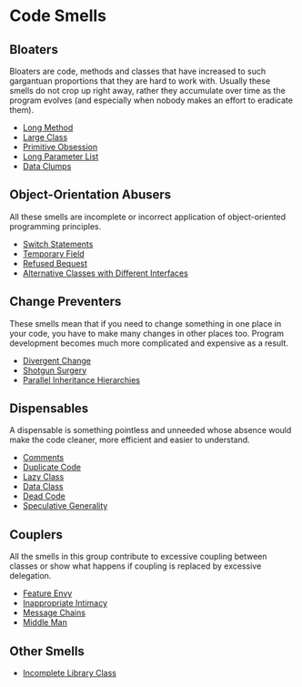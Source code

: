# Code Smells

## Bloaters 
Bloaters are code, methods and classes that have increased to such gargantuan proportions that they are hard to work with. Usually these smells do not crop up right away, rather they accumulate over time as the program evolves (and especially when nobody makes an effort to eradicate them).
+ [Long Method](01-Bloaters/01-Long_Method.md)
+ [Large Class](01-Bloaters/02-Large_Class.md)
+ [Primitive Obsession](01-Bloaters/03-Primitive_Obsession.md)
+ [Long Parameter List](01-Bloaters/04-Long_Parameter_List.md)
+ [Data Clumps](01-Bloaters/05-Data_Clumps.md)

## Object-Orientation Abusers
All these smells are incomplete or incorrect application of object-oriented programming principles.
+ [Switch Statements](02-Object-Orientation_Abusers/01-Switch_Statements.md)
+ [Temporary Field](02-Object-Orientation_Abusers/02-Temporary_Field.md)
+ [Refused Bequest](02-Object-Orientation_Abusers/03-Refused_Bequest.md)
+ [Alternative Classes with Different Interfaces](02-Object-Orientation_Abusers/04-Alternative_Classes_with_Different_Interfaces.md)

## Change Preventers
These smells mean that if you need to change something in one place in your code, you have to make many changes in other places too. Program development becomes much more complicated and expensive as a result.
+ [Divergent Change](03-Change_Preventers/01-Divergent_Change.md)
+ [Shotgun Surgery](03-Change_Preventers/02-Shotgun_Surgery.md)
+ [Parallel Inheritance Hierarchies](03-Change_Preventers/03-Parallel_Inheritance_Hierarchies.md)

## Dispensables
A dispensable is something pointless and unneeded whose absence would make the code cleaner, more efficient and easier to understand.
+ [Comments](04-Dispensables/01-Comments.md)
+ [Duplicate Code](04-Dispensables/02-Duplicate_Code.md)
+ [Lazy Class](04-Dispensables/03-Lazy_Class.md)
+ [Data Class](04-Dispensables/04-Data_Class.md)
+ [Dead Code](04-Dispensables/05-Dead_Code.md)
+ [Speculative Generality](04-Dispensables/06-Speculative_Generality.md)

## Couplers
All the smells in this group contribute to excessive coupling between classes or show what happens if coupling is replaced by excessive delegation.
+ [Feature Envy](05-Couplers/01-Feature_Envy.md)
+ [Inappropriate Intimacy](05-Couplers/02-Inappropriate_Intimacy.md)
+ [Message Chains](05-Couplers/03-Message_Chains.md)
+ [Middle Man](05-Couplers/04-Middle_Man.md)

## Other Smells
+ [Incomplete Library Class](06-Other_Smells/01-Incomplete_Library_Class.md)
